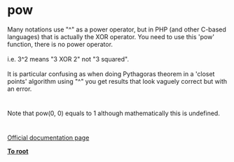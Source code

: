 # pow



Many notations use "^" as a power operator, but in PHP (and other C-based languages) that is actually the XOR operator. You need to use this &apos;pow&apos; function, there is no power operator.<br><br>i.e. 3^2 means "3 XOR 2" not "3 squared".<br><br>It is particular confusing as when doing Pythagoras theorem in a &apos;closet points&apos; algorithm using "^" you get results that look vaguely correct but with an error.  

#

Note that pow(0, 0) equals to 1 although mathematically this is undefined.  

#

[Official documentation page](https://www.php.net/manual/en/function.pow.php)

**[To root](/README.md)**
